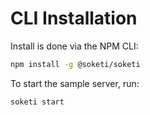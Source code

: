 # CLI Installation

Install is done via the NPM CLI:

```bash
npm install -g @soketi/soketi
```

To start the sample server, run:

```
soketi start
```
